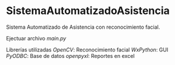 # SistemaAutomatizadoAsistencia
Sistema Automatizado de Asistencia con reconocimiento facial.

Ejectuar archivo *main.py*

Librerías utilizadas
*OpenCV*: Reconocimiento facial
*WxPython*: GUI
*PyODBC*: Base de datos
*openpyxl*: Reportes en excel
